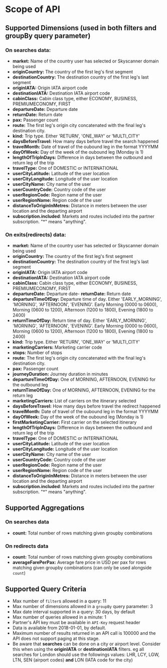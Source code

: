 # Scope of API

## Supported Dimensions (used in both filters and groupBy query parameter)

### On searches data: 
-	**market:** Name of the country user has selected or Skyscanner domain being used
-	**originCountry:** The country of the first leg's first segment
-	**destinationCountry:** The destination country of the first leg's last segment
-	**originIATA:** Origin IATA airport code
-	**destinationIATA:** Destination IATA airport code
-	**cabinClass:** Cabin class type, either ECONOMY, BUSINESS, PREMIUMECONOMY, FIRST
-	**departureDate:** Departure date
-	**returnDate:** Return date
-	**pax:** Passenger count
-	**route:** The first leg's origin city concatenated with the final leg's destination city.
-	**kind:** Trip type. Either 'RETURN', 'ONE_WAY' or 'MULTI_CITY'
- **daysBeforeTravel:** How many days before travel the search happened
- **travelMonth:** Date of travel of the oubound leg in the format YYYYMM
- **dayOfWeek:** Day of the week of the oubound leg (Monday is 1)
- **lengthOfTripInDays:** Difference in days between the outbound and return leg of the trip
- **travelType:** One of DOMESTIC or INTERNATIONAL
- **userCityLatitude:** Latitude of the user location
- **userCityLongitude:** Longitude of the user location
- **userCityName:** City name of the user
- **userCountryCode:** Country code of the user
- **userRegionCode:** Region name of the user
- **userRegionName:** Region code of the user
- **distanceToOriginInMetres:** Distance in meters between the user location and the departing airport
- **subscription.included**: Markets and routes included into the partner subscription. "*" means "anything".


### On exits(**redirects**) data:
- **market:** Name of the country user has selected or Skyscanner domain being used
- **originCountry:** The country of the first leg's first segment
- **destinationCountry:** The destination country of the first leg's last segment
- **originIATA:** Origin IATA airport code
- **destinationIATA:** Destination IATA airport code
- **cabinClass:** Cabin class type, either ECONOMY, BUSINESS, PREMIUMECONOMY, FIRST
- **departureDate:** Departure date- **returnDate:** Return date
- **departureTimeOfDay:** Departure time of day. Either 'EARLY_MORNING', 'MORNING', 'AFTERNOON', 'EVENING'. Early Morning (0000 to 0600), Morning (0600 to 1200), Afternoon (1200 to 1800), Evening (1800 to 2400)
- **returnTimeOfDay:** Return time of day. Either 'EARLY_MORNING', 'MORNING', 'AFTERNOON', 'EVENING'. Early Morning (0000 to 0600), Morning (0600 to 1200), Afternoon (1200 to 1800), Evening (1800 to 2400)
- **kind:** Trip type. Either 'RETURN', 'ONE_WAY' or 'MULTI_CITY'
- **marketingCarriers:** Marketing carrier code
- **stops:** Number of stops
- **route:** The first leg's origin city concatenated with the final leg's destination city.
- **pax:** Passenger count
- **journeyDuration:** Journey duration in minutes
- **departureTimeOfDay:** One of MORNING, AFTERNOON, EVENING for the outbound leg
- **returnTimeOfDay:** One of MORNING, AFTERNOON, EVENING for the return leg
- **marketingCarriers:** List of carriers on the itinerary selected
- **daysBeforeTravel:** How many days before travel the redirect happened
- **travelMonth:** Date of travel of the oubound leg in the format YYYYMM
- **dayOfWeek:** Day of the week of the oubound leg (Monday is 1)
- **firstMarketingCarrier:** First carrier on the selected itinerary
- **lengthOfTripInDays:** Difference in days between the outbound and return leg of the trip
- **travelType:** One of DOMESTIC or INTERNATIONAL
- **userCityLatitude:** Latitude of the user location
- **userCityLongitude:** Longitude of the user location
- **userCityName:** City name of the user
- **userCountryCode:** Country code of the user
- **userRegionCode:** Region name of the user
- **userRegionName:** Region code of the user
- **distanceToOriginInMetres:** Distance in meters between the user location and the departing airport
- **subscription.included**: Markets and routes included into the partner subscription. "*" means "anything".


## Supported Aggregations

### On searches data
-   **count:** Total number of rows matching given groupby combinations

### On redirects data
-   **count:** Total number of rows matching given groupby combinations
-   **averageFarePerPax:** Average fare price in USD per pax for rows matching given groupby combinations (can only be used alongside `count`)


## Supported Query Criteria 
-	Max number of `filter`s allowed in a query: 11
-	Max number of dimensions allowed in a `groupBy` query parameter: 3
-	Max date interval supported in a query: 30 days, by default
-	Max number of queries allowed in a minute: 1
-	Partner's API key must be available in `API-Key` request header
- Data is available from 2018-01-01, by default.
-	Maximum number of results returned in an API call is 100000 and the API does not support paging at this stage.
-	Be aware that **searches** can be done on a city or airport level. Consider this when using the **originIATA** or **destinationIATA** filters. eg all searches for London should use the followings values: LHR, LCY, LGW, LTN, SEN (airport codes) **and** LON (IATA code for the city)
